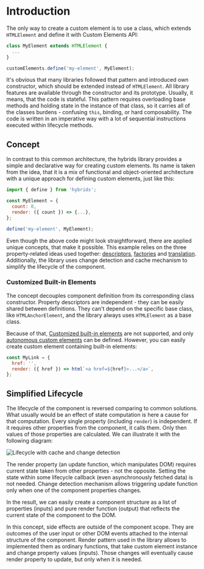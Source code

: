 # Introduction

The only way to create a custom element is to use a class, which extends `HTMLElement` and define it with Custom Elements API:

```javascript
class MyElement extends HTMLElement {
  ...
}

customElements.define('my-element', MyElement);
```

It's obvious that many libraries followed that pattern and introduced own constructor, which should be extended instead of `HTMLElement`. All library features are available through the constructor and its prototype. Usually, it means, that the code is stateful. This pattern requires overloading base methods and holding state in the instance of that class, so it carries all of the classes burdens - confusing `this`, binding, or hard composability. The code is written in an imperative way with a lot of sequential instructions executed within lifecycle methods.

## Concept

In contrast to this common architecture, the hybrids library provides a simple and declarative way for creating custom elements. Its name is taken from the idea, that it is a mix of functional and object-oriented architecture with a unique approach for defining custom elements, just like this:

```javascript
import { define } from 'hybrids';

const MyElement = {
  count: 0,
  render: ({ count }) => {...},
};

define('my-element', MyElement);
```

Even though the above code might look straightforward, there are applied unique concepts, that make it possible. This example relies on the three property-related ideas used together: [descriptors](descriptors.md), [factories](factories.md) and [translation](translation.md). Additionally, the library uses change detection and cache mechanism to simplify the lifecycle of the component.

### Customized Built-in Elements

The concept decouples component definition from its corresponding class constructor. Property descriptors are independent - they can be easily shared between definitions. They can't depend on the specific base class, like `HTMLAnchorElement`, and the library always uses `HTMLElement` as a base class.

Because of that, [Customized built-in elements](https://developer.mozilla.org/docs/Web/Web_Components/Using_custom_elements#Customized_built-in_elements) are not supported, and only [autonomous custom elements](https://developer.mozilla.org/docs/Web/Web_Components/Using_custom_elements#Autonomous_custom_elements) can be defined. However, you can easily create custom element containing built-in elements:

```javascript
const MyLink = {
  href: '',
  render: ({ href }) => html`<a href=${href}>...</a>`,
};
```

## Simplified Lifecycle

The lifecycle of the component is reversed comparing to common solutions. What usually would be an effect of state computation is here a cause for that computation. Every single property (including `render`) is independent. If it requires other properties from the component, it calls them. Only then values of those properties are calculated. We can illustrate it with the following diagram:

![Lifecycle with cache and change detection](https://raw.githubusercontent.com/hybridsjs/hybrids/master/docs/assets/lifecycle.svg?sanitize=true)

The render property (an update function, which manipulates DOM) requires current state taken from other properties - not the opposite. Setting the state within some lifecycle callback (even asynchronously fetched data) is not needed. Change detection mechanism allows triggering update function only when one of the component properties changes.

In the result, we can easily create a component structure as a list of properties (inputs) and pure render function (output) that reflects the current state of the component to the DOM.

In this concept, side effects are outside of the component scope. They are outcomes of the user input or other DOM events attached to the internal structure of the component. Render pattern used in the library allows to implemented them as ordinary functions, that take custom element instance and change property values (inputs). Those changes will eventually cause render property to update, but only when it is needed.
